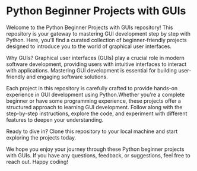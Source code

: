 # Python Beginner Projects with GUIs

Welcome to the Python Beginner Projects with GUIs repository! This repository is your gateway to mastering GUI development step by step with Python. Here, you'll find a curated collection of beginner-friendly projects designed to introduce you to the world of graphical user interfaces.

Why GUIs? Graphical user interfaces (GUIs) play a crucial role in modern software development, providing users with intuitive interfaces to interact with applications. Mastering GUI development is essential for building user-friendly and engaging software solutions.

Each project in this repository is carefully crafted to provide hands-on experience in GUI development using Python.Whether you're a complete beginner or have some programming experience, these projects offer a structured approach to learning GUI development. Follow along with the step-by-step instructions, explore the code, and experiment with different features to deepen your understanding.

Ready to dive in? Clone this repository to your local machine and start exploring the projects today.

We hope you enjoy your journey through these Python beginner projects with GUIs. If you have any questions, feedback, or suggestions, feel free to reach out. Happy coding!
